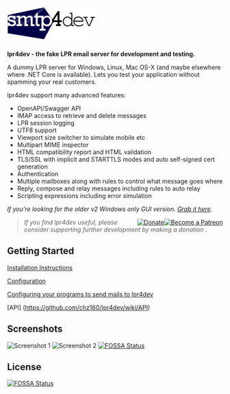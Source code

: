 # <img src='Lpr4dev/ClientApp/public/logo.png' alt='logo'/>
**lpr4dev - the fake LPR email server for development and testing.**

A dummy LPR server for Windows, Linux, Mac OS-X (and maybe elsewhere where .NET Core is available). Lets you test your application without spamming your real customers.

lpr4dev support many advanced features:
- OpenAPI/Swagger API
- IMAP access to retrieve and delete messages
- LPR session logging
- UTF8 support
- Viewport size switcher to simulate mobile etc
- Multipart MIME inspector
- HTML compatibility report and HTML validation
- TLS/SSL with implicit and STARTTLS modes and auto self-signed cert generation
- Authentication
- Multiple mailboxes along with rules to control what message goes where
- Reply, compose and relay messages including rules to auto relay
- Scripting expressions including error simulation

*If you're looking for the older v2 Windows only GUI version. [Grab it here](https://github.com/chz160/lpr4dev/releases/tag/v2.0.10).*

> <a style="float: right" href="https://www.patreon.com/bePatron?u=38204828" data-patreon-widget-type="become-patron-button"><img alt='Become a Patreon' src='https://c5.patreon.com/external/logo/become_a_patron_button.png' height="30px"></a> <a  style="float: right" href='https://www.paypal.me/chz160'><img alt='Donate' src='https://www.paypalobjects.com/webstatic/en_US/btn/btn_donate_pp_142x27.png'/></a> *If you find lpr4dev useful, please consider supporting further development by making a donation*
> .


## Getting Started
[Installation Instructions](https://github.com/chz160/lpr4dev/wiki/Installation)

[Configuration](https://github.com/chz160/lpr4dev/wiki/Configuration)

[Configuring your programs to send mails to lpr4dev](https://github.com/chz160/lpr4dev/wiki/Configuring-Clients)

[API] (https://github.com/chz160/lpr4dev/wiki/API)

## Screenshots

![Screenshot 1](screenshot1.png)
![Screenshot 2](screenshot2.png)
[![FOSSA Status](https://app.fossa.com/api/projects/git%2Bgithub.com%2Fchz160%2Flpr4dev.svg?type=shield)](https://app.fossa.com/projects/git%2Bgithub.com%2Fchz160%2Flpr4dev?ref=badge_shield)




## License
[![FOSSA Status](https://app.fossa.com/api/projects/git%2Bgithub.com%2Fchz160%2Flpr4dev.svg?type=large)](https://app.fossa.com/projects/git%2Bgithub.com%2Fchz160%2Flpr4dev?ref=badge_large)
